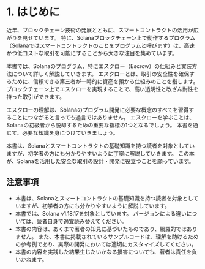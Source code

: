 # 1. はじめに

近年、ブロックチェーン技術の発展とともに、スマートコントラクトの活用が広がりを見せています。
特に、Solanaブロックチェーン上で動作するプログラム（Solanaではスマートコントラクトのことをプログラムと呼びます）は、高速かつ低コストな取引を可能にすることから大きな注目を集めています。

本書では、Solanaのプログラム、特にエスクロー（Escrow）の仕組みと実装方法について詳しく解説していきます。
エスクローとは、取引の安全性を確保するために、信頼できる第三者が一時的に資産を預かる仕組みのことを指します。
ブロックチェーン上でエスクローを実現することで、高い透明性と改ざん耐性を持った取引ができます。

エスクローの理解は、Solanaのプログラム開発に必要な概念のすべてを習得することにつながると言っても過言ではありません。
エスクローを学ぶことは、Solanaの初級者から脱却するための重要な指標の1つとなるでしょう。
本書を通じて、必要な知識を身につけていきましょう。

本書は、Solanaとスマートコントラクトの基礎知識を持つ読者を対象としていますが、初学者の方にも分かりやすいように丁寧に解説していきます。
この本が、Solanaを活用した安全な取引の設計・開発に役立つことを願っています。

## 注意事項

- 本書は、Solanaとスマートコントラクトの基礎知識を持つ読者を対象としていますが、初学者の方にも分かりやすいように解説しています。
- 本書では、Solana v1.18.17を対象としています。 バージョンによる違いについては、読者自身で適宜読み替えてください。
- 本書の内容は、あくまで著者の知見に基づいたものであり、網羅的ではありません。 また、本書に掲載されているサンプルコードは、理解を助けるための参考例であり、実際の開発においては適切にカスタマイズしてください。
- 本書の内容を実践した結果生じたいかなる損害についても、著者は責任を負いかねます。
